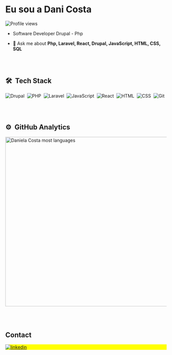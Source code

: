 
<h1 align="left">Eu sou a Dani Costa</h1>
<p align="left"> <img src="https://komarev.com/ghpvc/?username=daniela-costa-ada&color=yellow" alt="Profile views" /> </p>

- Software Developer Drupal - Php

- 💬 Ask me about **Php, Laravel, React, Drupal, JavaScript, HTML, CSS, SQL**

<br><br>

## 🛠 &nbsp;Tech Stack
![Drupal](https://img.shields.io/badge/-Drupal-05122A?style=flat&logo=drupal)&nbsp;
![PHP](https://img.shields.io/badge/-Php-05122A?style=flat&logo=php)&nbsp;
![Laravel](https://img.shields.io/badge/-Laravel-05122A?style=flat&logo=laravel)&nbsp;
![JavaScript](https://img.shields.io/badge/-JavaScript-05122A?style=flat&logo=javascript)&nbsp;
![React](https://img.shields.io/badge/-React-05122A?style=flat&logo=react)&nbsp;
![HTML](https://img.shields.io/badge/-HTML-05122A?style=flat&logo=HTML5)&nbsp;
![CSS](https://img.shields.io/badge/-CSS-05122A?style=flat&logo=CSS3&logoColor=1572B6)&nbsp;
![Git](https://img.shields.io/badge/-Git-05122A?style=flat&logo=git)&nbsp;

<br><br>

## ⚙️ &nbsp;GitHub Analytics

<p align="left">
<img width="530em" src="https://github-readme-stats.vercel.app/api/top-langs/?username=daniela-costa-ada&layout=compact&theme=vision-friendly-dark" alt="Daniela Costa most languages"/>
</p>

<br><br>

## Contact

<p align="left" style="background:yellow">
<a href="https://www.linkedin.com/in/echodanielacosta/" target="_blank">
  <img align="center" src="https://img.shields.io/badge/-danielacosta-05122A?style=flat&logo=linkedin" alt="linkedin"/>
</a>
</p>


